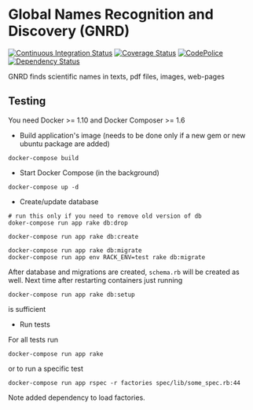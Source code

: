 Global Names Recognition and Discovery (GNRD)
=============================================

[![Continuous Integration Status][ci_img]][ci]
[![Coverage Status][coverage_img]][coverage]
[![CodePolice][qc_img]][qc]
[![Dependency Status][gems_img]][gems]

GNRD finds scientific names in texts, pdf files, images, web-pages

Testing
-------

You need Docker >= 1.10 and Docker Composer >= 1.6

* Build application's image (needs to be done only if a new gem or new
   ubuntu package are added)

```
docker-compose build

```

* Start Docker Compose (in the background)

```
docker-compose up -d

```

* Create/update database

```
# run this only if you need to remove old version of db
doker-compose run app rake db:drop

docker-compose run app rake db:create

docker-compose run app rake db:migrate
docker-compose run app env RACK_ENV=test rake db:migrate
```

After database and migrations are created, `schema.rb`
will be created as well. Next time after restarting
containers just running

```
docker-compose run app rake db:setup
```
is sufficient

* Run tests

For all tests run

```
docker-compose run app rake
```

or to run a specific test

```
docker-compose run app rspec -r factories spec/lib/some_spec.rb:44
```
Note added dependency to load factories.

[ci_img]: https://secure.travis-ci.org/GlobalNamesArchitecture/gnrd.svg
[ci]: http://travis-ci.org/GlobalNamesArchitecture/gnrd
[coverage_img]: https://coveralls.io/repos/github/GlobalNamesArchitecture/gnrd/badge.svg?branch=master
[coverage]: https://coveralls.io/github/GlobalNamesArchitecture/gnrd?branch=master
[qc_img]: https://codeclimate.com/github/GlobalNamesArchitecture/gnrd.svg
[qc]: https://codeclimate.com/github/GlobalNamesArchitecture/gnrd
[gems_img]: https://gemnasium.com/GlobalNamesArchitecture/gnrd.svg
[gems]: https://gemnasium.com/GlobalNamesArchitecture/gnrd
[5]: http://docs.vagrantup.com/v2/getting-started/index.html
[6]: http://docs.vagrantup.com/v2/installation/
[7]: https://www.virtualbox.org/wiki/Downloads
